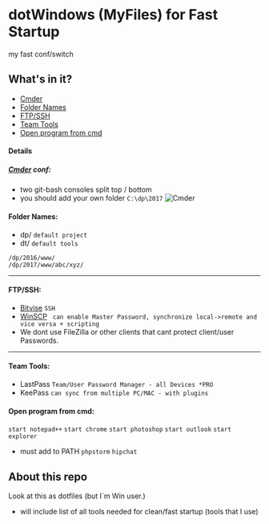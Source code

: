 dotWindows (MyFiles) for Fast Startup
===================
my fast conf/switch


## What's in it?

- [Cmder](#cmder-conf)
- [Folder Names](#folder-names)
- [FTP/SSH](#ftpssh)
- [Team Tools](#team-tools)
- [Open program from cmd](#open-pgoram-from-cmd)




#### Details

##### [Cmder](http://cmder.net/) conf:

* two git-bash consoles split top / bottom
* you should add your own folder ``` C:\dp\2017 ```
![Cmder](https://raw.githubusercontent.com/apsolut/dotwindows/master/assets/images/cmder-look-and-feel-2-split-small.png)


#### Folder Names:
 - dp/ `default project`
 - dt/ `default tools`
``` 
/dp/2016/www/
/dp/2017/www/abc/xyz/
```
--- 

#### FTP/SSH:
- [Bitvise](https://www.bitvise.com/) ``` SSH ```
- [WinSCP](https://winscp.net/eng/index.php)
``` can enable Master Password, synchronize local->remote and vice versa + scripting```
- We dont use FileZilla or other clients that cant protect client/user Passwords.
--- 

#### Team Tools:
* LastPass ```Team/User Password Manager - all Devices *PRO```
* KeePass ```can sync from multiple PC/MAC - with plugins```


#### Open program from cmd:
```start notepad++```
```start chrome```
```start photoshop```
```start outlook```
```start explorer```
* must add to PATH
```phpstorm```
```hipchat```


About this repo
----------------


Look at this as dotfiles (but I`m Win user.)
 - will include list of all tools needed for clean/fast startup (tools that I use)


